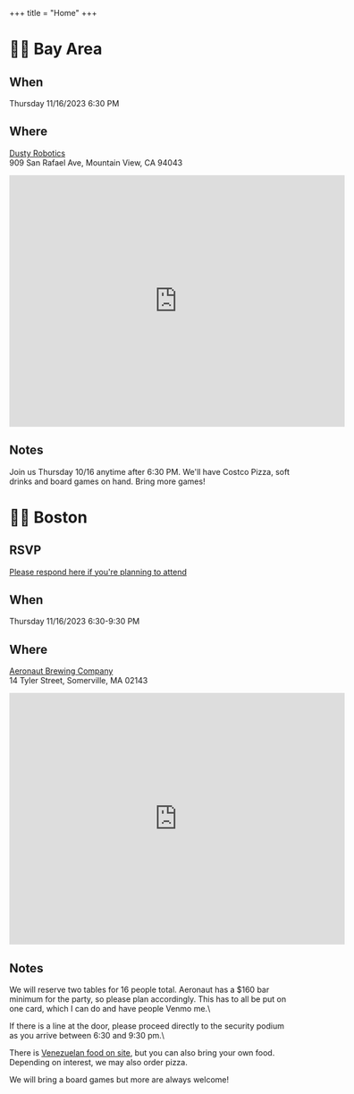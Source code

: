 +++
title = "Home"
+++
# 🌅🌉 Bay Area
## When
Thursday 11/16/2023
6:30 PM

## Where
[Dusty Robotics](https://www.dustyrobotics.com/)\
909 San Rafael Ave, Mountain View, CA 94043
<iframe src="https://www.google.com/maps/embed?pb=!1m18!1m12!1m3!1d3169.280852236776!2d-122.07225179999999!3d37.40683609999999!2m3!1f0!2f0!3f0!3m2!1i1024!2i768!4f13.1!3m3!1m2!1s0x808fb745802de859%3A0xb04d0af9b12ce783!2s909%20San%20Rafael%20Ave%2C%20Mountain%20View%2C%20CA%2094043!5e0!3m2!1sen!2sus!4v1698624941475!5m2!1sen!2sus" width="600" height="450" style="border:0;" allowfullscreen="" loading="lazy" referrerpolicy="no-referrer-when-downgrade"></iframe>

## Notes
Join us Thursday 10/16 anytime after 6:30 PM. We'll have Costco Pizza, soft drinks and board games on hand. Bring more games!

# 🫘🌆 Boston
## RSVP
[Please respond here if you're planning to attend](https://forms.gle/84rs1eRpebendzTN8)

## When
Thursday 11/16/2023
6:30-9:30 PM

## Where
[Aeronaut Brewing Company](https://www.aeronautbrewing.com/visit/somerville/)\
14 Tyler Street, Somerville, MA 02143
<iframe src="https://www.google.com/maps/embed?pb=!1m18!1m12!1m3!1d2947.169355530118!2d-71.1055806!3d42.3815386!2m3!1f0!2f0!3f0!3m2!1i1024!2i768!4f13.1!3m3!1m2!1s0x89e37736621ba0e3%3A0xb021004068e0d0ef!2s14%20Tyler%20St%2C%20Somerville%2C%20MA%2002143!5e0!3m2!1sen!2sus!4v1698681411653!5m2!1sen!2sus" width="600" height="450" style="border:0;" allowfullscreen="" loading="lazy" referrerpolicy="no-referrer-when-downgrade"></iframe>

## Notes

We will reserve two tables for 16 people total.
Aeronaut has a $160 bar minimum for the party, so please plan accordingly.
This has to all be put on one card, which I can do and have people Venmo me.\

If there is a line at the door, please proceed directly to the security podium as you arrive between 6:30 and 9:30 pm.\

There is [Venezuelan food on site](https://www.aeronautbrewing.com/visit/somerville/#:~:text=partners%20and%20friends.-,Carolicious,-is%20the%20result), but you can also bring your own food.
Depending on interest, we may also order pizza.

We will bring a board games but more are always welcome!
